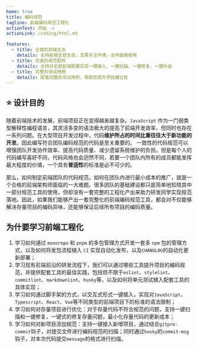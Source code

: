 ```yaml
---
home: true
title: 编码规范
tagline: 前端编码规范工程化
actionText: 开始 ->
actionLink: /coding/html.md

features:
  - title: 全面的前端生态
    details: 支持前端全部生态，无需关注环境，支持直接使用
  - title: 完善的规范配件
    details: 支持对全部前端配置实现一键接入、一键扫描、一键修复、一键升级
  - title: 完整的测试用例
    details: 配套完整的测试用例，帮助您提升项目健壮性
---
```



## :star: 设计目的

随着前端技术的发展，前端项目正在变得越来越复杂。`JavaScript` 作为一门弱类型解释性编程语言，其灵活多变的语法极大的提高了前端开发效率，但同时也存在一系列问题。在大型项目开发过程中，代码**维护所占的时间比重往往大于新功能的开发**。因此编写符合团队编码规范的代码是至关重要的。 一致性的代码规范可以增强团队开发协作效率、提高代码质量、减少遗留系统维护的负担。但是每个人的代码编写喜好不同，代码风格也会迥然不同，若要一个团队内所有的成员都能发挥最大程度的价值，一个具有**普适性**的标准是必不可少的。

那么，如何制定前端团队的代码规范，如何在团队内进行最小成本的推广，就是一个合格的前端架构师面临的一大难题。很多团队的基础建设都只是简单地知晓其中一部分规范工具的使用，但却没有一套完整的工程化产出来助力研发同学实现规范落地。因此，如果我们能够产出一套完整化的前端编码规范工具，都会对不仅能够解决存量项目的编码异味，还能够保证后续所有项目的编码质量。

## 为什要学习前端工程化

1. 学习如何通过 `monorepo` 和 `pnpm` 的多包管理方式开发一套多 `npm` 包的管理方式，以及如何将发包流程植入 `CI` 实现自动化发布，以及`CHANGLOG`的自动化更新部署；
2. 学习现有前端前沿的研发流程下，我们可以通过哪些工具提升项目的编码规范，并提供配套工具的最佳实践，包括但不限于`eslint`、`stylelint`、`commitlint`、`markdownlint`、`husky`等，以及如何将单元测试植入配套工具的具体实现；
3. 学习如何通过脚手架的方式，以交互式形式一键接入，实现对`JavaScript`、`Typescript`、`React`、`Vue`等不同类型的前端项目下的标准的语法限制；
4. 学习如何对存量项目进行优化：对于存量代码不符合规范的问题，支持一键扫描和一键修复，一键式的修复存量问题，最小化存量代码的更新成本；
5. 学习如何对新项目添加规范：支持一键接入新增项目，通过结合`gitpre-commit`钩子，对提交文件进行编码规范的扫描；同时通过`husky`的`commit-msg`钩子，对本次代码提交`message`的格式进行扫描。
